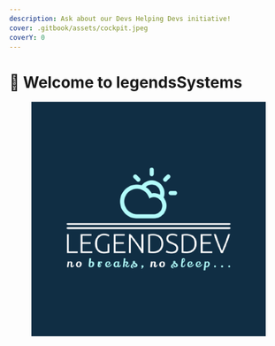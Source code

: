 ```yaml
---
description: Ask about our Devs Helping Devs initiative!
cover: .gitbook/assets/cockpit.jpeg
coverY: 0
---
```


# 👋 Welcome to legendsSystems

<figure><img src=".gitbook/assets/117424803.png" alt=""><figcaption></figcaption></figure>

